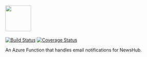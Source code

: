 # <a href='http://www.arimilli.io'><img src='http://www.arimilli.io/logo/newshub-server.png' height='80'></a>
[![Build Status](https://travis-ci.org/bharatari/newshub-server.svg?branch=master)](https://travis-ci.org/bharatari/newshub-server)
[![Coverage Status](https://coveralls.io/repos/github/bharatari/newshub-server/badge.svg?branch=master)](https://coveralls.io/github/bharatari/newshub-server?branch=master)

An Azure Function that handles email notifications for NewsHub.

